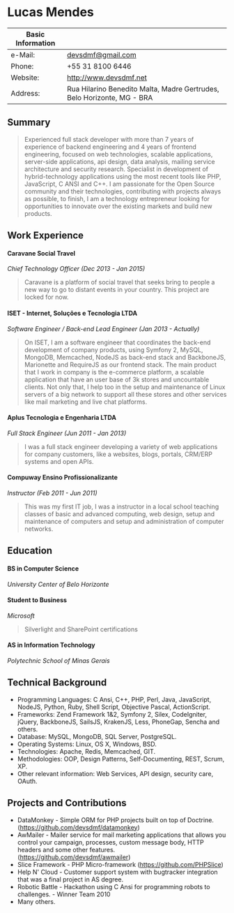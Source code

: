 # Lucas Mendes

Basic Information | |
-------- | -------------------------------------------------------------------------
e-Mail: | devsdmf@gmail.com |
Phone: | +55 31 8100 6446 |
Website: | http://www.devsdmf.net |
Address: | Rua Hilarino Benedito Malta, Madre Gertrudes, Belo Horizonte, MG - BRA |

## Summary

> Experienced full stack developer with more than 7 years of experience of backend engineering and 4 years of frontend engineering, focused on web technologies, scalable applications, server-side applications, api design, data analysis, mailing service architecture and security research. Specialist in development of hybrid-technology applications using the most recent tools like PHP, JavaScript, C ANSI and C++. I am passionate for the Open Source community and their technologies, contributing with projects always as possible, to finish, I am a technology entrepreneur looking for opportunities to innovate over the existing markets and build new products.

## Work Experience

#### Caravane Social Travel
*Chief Technology Officer (Dec 2013 - Jan 2015)*

> Caravane is a platform of social travel that seeks bring to people a new way to go to distant events in your country. This project are locked for now.

#### ISET - Internet, Soluções e Tecnologia LTDA
*Software Engineer / Back-end Lead Engineer (Jan 2013 - Actually)*

> On ISET, I am a software engineer that coordinates the back-end development of company products, using Symfony 2, MySQL, MongoDB, Memcached, NodeJS as back-end stack and BackboneJS, Marionette and RequireJS as our frontend stack. The main product that I work in company is the e-commerce platform, a scalable application that have an user base of 3k stores and uncountable clients. Not only that, I help too in the setup and maintenance of Linux servers of a big network to support all these stores and other services like mail marketing and live chat platforms.

#### Aplus Tecnologia e Engenharia LTDA
*Full Stack Engineer (Jun 2011 - Jan 2013)*

> I was a full stack engineer developing a variety of web applications for company customers, like a websites, blogs, portals, CRM/ERP systems and open APIs.

#### Compuway Ensino Profissionalizante
*Instructor (Feb 2011 - Jun 2011)*

> This was my first IT job, I was a instructor in a local school teaching classes of basic and advanced computing, web design, setup and maintenance of computers and setup and administration of computer networks.

## Education

#### BS in Computer Science
*University Center of Belo Horizonte*

#### Student to Business
*Microsoft*
> Silverlight and SharePoint certifications

#### AS in Information Technology
*Polytechnic School of Minas Gerais*

## Technical Background

- Programming Languages: C Ansi, C++, PHP, Perl, Java, JavaScript, NodeJS, Python, Ruby, Shell Script, Objective Pascal, ActionScript.
- Frameworks: Zend Framework 1&2, Symfony 2, Silex, CodeIgniter, jQuery, BackboneJS, SailsJS, KrakenJS, Less, PhoneGap, Sencha and others.
- Database: MySQL, MongoDB, SQL Server, PostgreSQL.
- Operating Systems: Linux, OS X, Windows, BSD.
- Technologies: Apache, Redis, Memcached, GIT.
- Methodologies: OOP, Design Patterns, Self-Documenting, REST, Scrum, XP.
- Other relevant information: Web Services, API design, security care, OAuth.

## Projects and Contributions

- DataMonkey - Simple ORM for PHP projects built on top of Doctrine. (https://github.com/devsdmf/datamonkey)
- AwMailer - Mailer service for mail marketing applications that allows you control your campaign, processes, custom message body, HTTP headers and some other features. (https://github.com/devsdmf/awmailer)
- Slice Framework - PHP Micro-framework (https://github.com/PHPSlice)
- Help N' Cloud - Customer support system with bugtracker integration that was a final project in AS degree.
- Robotic Battle - Hackathon using C Ansi for programming robots to challenges. - Winner Team 2010
- Many others.


